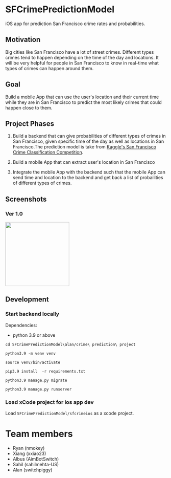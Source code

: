 # SFCrimePredictionModel
iOS app for prediction San Francisco crime rates and probabilities.

## Motivation

Big cities like San Francisco have a lot of street crimes. Different types crimes tend to happen depending on the time of the day and locations. It will be very helpful for people in San Francisco to know in real-time what types of crimes can happen around them.

## Goal

Build a mobile App that can use the user's location and their current time while they are in San Francisco to predict the most likely crimes that could happen close to them.

## Project Phases

1. Build a backend that can give probabilities of different types of crimes in San Francisco, given specific time of the day as well as locations in San Francisco.The prediction model is take from [Kaggle's San Francisco Crime Classification Competition](https://www.kaggle.com/c/sf-crime/code). 

2. Build a mobile App that can extract user's location in San Francisco

3. Integrate the mobile App with the backend such that the mobile App can send time and location to the backend and get back a list of probailities of different types of crimes.

## Screenshots

### Ver 1.0
<img src="https://user-images.githubusercontent.com/756243/187046807-8eb0c9f1-e8ea-4644-acd8-47df5e72e2b4.png" width="200">

## Development

### Start backend locally

Dependencies:

- python 3.9 or above

```
cd SFCrimePredictionModel\alan/crime\ prediction\ project

python3.9 -m venv venv

source venv/bin/activate

pip3.9 install  -r requirements.txt

python3.9 manage.py migrate

python3.9 manage.py runserver
```

### Load xCode project for ios app dev

Load `SFCrimePredictionModel/sfcrimeios` as a xcode project.

# Team members
- Ryan (nmokey)
- Xiang (xxiao23)
- Albus (AimBotSwitch)
- Sahil (sahilmehta-US)
- Alan (switchpiggy)
